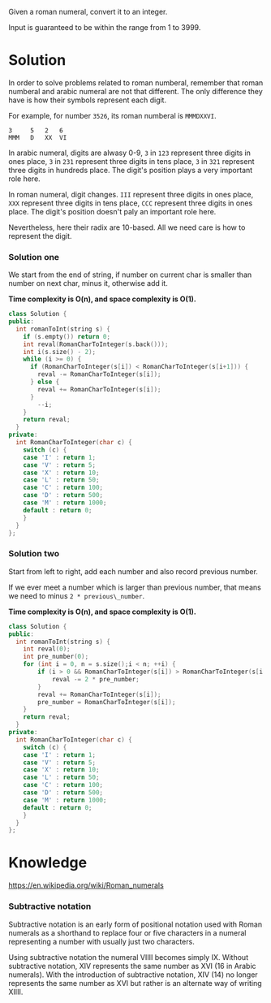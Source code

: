 Given a roman numeral, convert it to an integer.

Input is guaranteed to be within the range from 1 to 3999.

# Solution

In order to solve problems related to roman numberal, remember that roman numberal and arabic numeral are not that different. The only difference they have is how their symbols represent each digit.

For example, for number ```3526```, its roman numberal is ```MMMDXXVI```.

```
3     5   2   6
MMM   D   XX  VI   
```

In arabic numeral, digits are alwasy 0-9, ```3``` in ```123``` represent three digits in ones place, ```3``` in ```231``` represent three digits in tens place, ```3``` in ```321``` represent three digits in hundreds  place. The digit's position plays a very important role here.

In roman numeral, digit changes. ```III``` represent three digits in ones place, ```XXX``` represent three digits in tens place, ```CCC``` represent three digits in ones  place. The digit's position doesn't paly an important role here.

Nevertheless, here their radix are 10-based. All we need care is how to represent the digit.

### Solution one

We start from the end of string, if number on current char is smaller than number on next char, minus it, otherwise add it.
 
__Time complexity is O(n), and space complexity is O(1).__
  
```cpp
class Solution {
public:
  int romanToInt(string s) {
    if (s.empty()) return 0;
    int reval(RomanCharToInteger(s.back()));
    int i(s.size() - 2);
    while (i >= 0) {
      if (RomanCharToInteger(s[i]) < RomanCharToInteger(s[i+1])) {
        reval -= RomanCharToInteger(s[i]);
      } else {
        reval += RomanCharToInteger(s[i]);
      }
        --i;
    }
    return reval;
  }
private:
  int RomanCharToInteger(char c) {
    switch (c) {
    case 'I' : return 1;
    case 'V' : return 5;
    case 'X' : return 10;
    case 'L' : return 50;
    case 'C' : return 100;
    case 'D' : return 500;
    case 'M' : return 1000;
    default : return 0;
    }
  }
};
```

### Solution two

Start from left to right, add each number and also record previous number.

If we ever meet a number which is larger than previous number, that means we need to minus ```2 * previous\_number```.

__Time complexity is O(n), and space complexity is O(1).__
  

```cpp
class Solution {
public:
  int romanToInt(string s) {
    int reval(0);
    int pre_number(0);
    for (int i = 0, n = s.size();i < n; ++i) {
        if (i > 0 && RomanCharToInteger(s[i]) > RomanCharToInteger(s[i - 1])) {
            reval -= 2 * pre_number; 
        }
        reval += RomanCharToInteger(s[i]);
        pre_number = RomanCharToInteger(s[i]);
    }
    return reval;
  }
private:
  int RomanCharToInteger(char c) {
    switch (c) {
    case 'I' : return 1;
    case 'V' : return 5;
    case 'X' : return 10;
    case 'L' : return 50;
    case 'C' : return 100;
    case 'D' : return 500;
    case 'M' : return 1000;
    default : return 0;
    }
  }
};
```

# Knowledge

https://en.wikipedia.org/wiki/Roman_numerals

### Subtractive notation

Subtractive notation is an early form of positional notation used with Roman numerals as a shorthand to replace four or five characters in a numeral representing a number with usually just two characters.

Using subtractive notation the numeral VIIII becomes simply IX. Without subtractive notation, XIV represents the same number as XVI (16 in Arabic numerals). With the introduction of subtractive notation, XIV (14) no longer represents the same number as XVI but rather is an alternate way of writing XIIII.

